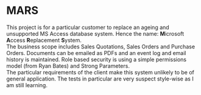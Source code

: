 MARS
====

This project is for a particular customer to replace an ageing and unsupported MS Access database system.
Hence the name: **M**icrosoft **A**ccess **R**eplacement **S**ystem.  
The business scope includes Sales Quotations, Sales Orders and Purchase Orders. Documents can be emailed as PDFs and an event log and email history is maintained. Role based security is using a simple permissions model (from Ryan Bates) and Strong Parameters.  
The particular requirements of the client make this system unlikely to be of general application. The tests in particular are very suspect style-wise as I am still learning.